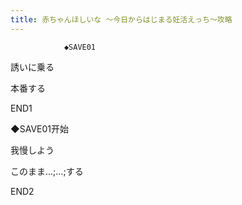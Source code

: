 ```yaml
---
title: 赤ちゃんほしいな ～今日からはじまる妊活えっち～攻略
---
```


                ◆SAVE01

誘いに乗る

本番する



END1



◆SAVE01开始

我慢しよう

このまま…;…;する



END2


              
